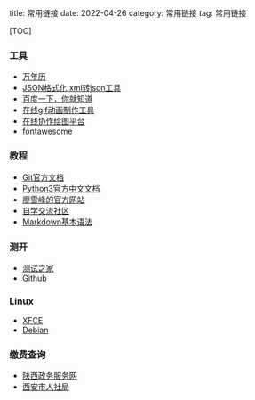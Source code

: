 title: 常用链接
date: 2022-04-26
category: 常用链接
tag: 常用链接

[TOC]

### 工具

* [万年历](https://wannianli.tianqi.com/)
* [JSON格式化,xml转json工具](https://www.bejson.com/)
* [百度一下，你就知道](https://www.baidu.com)
* [在线gif动画制作工具](https://www.intogif.com/)
* [在线协作绘图平台](https://www.processon.com/login?f=index)
* [fontawesome](http://www.fontawesome.com.cn/cheatsheet/)

### 教程

* [Git官方文档](https://git-scm.com/book/zh/v2)
* [Python3官方中文文档](https://docs.python.org/zh-cn/3/)
* [廖雪峰的官方网站](https://www.liaoxuefeng.com/)
* [自学交流社区](https://www.kuangstudy.com/course)
* [Markdown基本语法](http://markdown.p2hp.com/basic-syntax/)

### 测开

* [测试之家](http://testerhome.com/)
* [Github](https://www.github.com)

### Linux

* [XFCE](https://www.xfce.org/)
* [Debian](https://www.debian.org)

### 缴费查询

* [陕西政务服务网](http://1.85.55.147:17007)
* [西安市人社局](http://1.85.18.186:8615/)